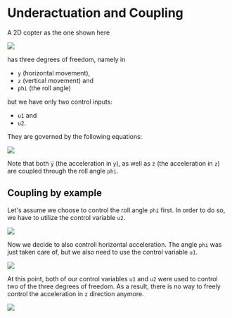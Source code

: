 # Underactuation and Coupling

A 2D copter as the one shown here

![](Drone2.png)

has three degrees of freedom, namely in

- `y` (horizontal movement),
- `z` (vertical movement) and
- `phi` (the roll angle)

but we have only two control inputs:

- `u1` and
- `u2`.

They are governed by the following equations:

![](4.%20Coupling%20-%201.png)

Note that both `ÿ` (the acceleration in `y`), as well as `z̈` (the acceleration in `z`) are coupled through the roll angle `phi`.

## Coupling by example

Let's assume we choose to control the roll angle `phi` first. In order to do so, we have to utilize the control variable `u2`.

![](4.%20Coupling%20-%202%20-%20Controlling%20phi.png)

Now we decide to also controll horizontal
acceleration. The angle `phi` was just
taken care of, but we also need to use
the control variable `u1`.

![](4.%20Coupling%20-%203%20-%20Controlling%20y.png)

At this point, both of our control variables `u1` and `u2` were used to
control two of the three degrees of freedom. As a result, there is no
way to freely control the acceleration
in `z` direction anymore.

![](4.%20Coupling%20-%204%20-%20Controlling%20z.png)

